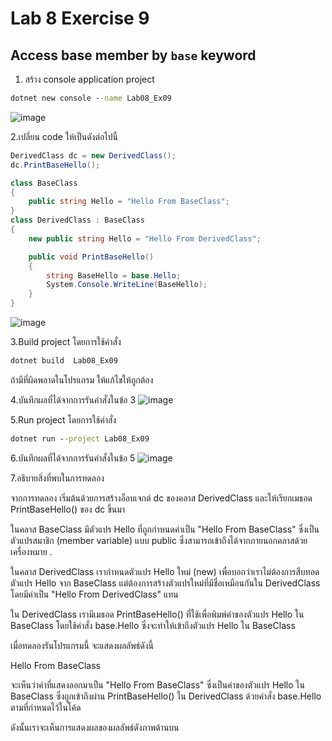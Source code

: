 # Lab 8 Exercise 9

## Access base member by `base` keyword

1. สร้าง console application project

```cmd
dotnet new console --name Lab08_Ex09
```
![image](https://github.com/AnchisaPhetnoi/03376836-OOP-2566-Lab-08/assets/144197034/7b144fba-8f22-4689-bfa1-6ae6d85e9148)

2.เปลี่ยน code ให้เป็นดังต่อไปนี้

```cs
DerivedClass dc = new DerivedClass();
dc.PrintBaseHello();

class BaseClass
{
    public string Hello = "Hello From BaseClass";
}
class DerivedClass : BaseClass
{
    new public string Hello = "Hello From DerivedClass";

    public void PrintBaseHello()
    {
        string BaseHello = base.Hello;
        System.Console.WriteLine(BaseHello);
    }
}
```
![image](https://github.com/AnchisaPhetnoi/03376836-OOP-2566-Lab-08/assets/144197034/665efcc0-b73a-4833-ad9b-23042523d930)

3.Build project โดยการใช้คำสั่ง

```cmd
dotnet build  Lab08_Ex09
```

ถ้ามีที่ผิดพลาดในโปรแกรม ให้แก้ไขให้ถูกต้อง

4.บันทึกผลที่ได้จากการรันคำสั่งในข้อ 3
![image](https://github.com/AnchisaPhetnoi/03376836-OOP-2566-Lab-08/assets/144197034/255857b1-ab9f-468a-aa50-45990609be43)

5.Run project โดยการใช้คำสั่ง

```cmd
dotnet run --project Lab08_Ex09
```

6.บันทึกผลที่ได้จากการรันคำสั่งในข้อ 5
![image](https://github.com/AnchisaPhetnoi/03376836-OOP-2566-Lab-08/assets/144197034/6723ad35-18b5-486a-9406-a4f54de5b437)

7.อธิบายสิ่งที่พบในการทดลอง

จากการทดลอง เริ่มต้นด้วยการสร้างอ็อบเจกต์ dc ของคลาส DerivedClass และให้เรียกเมธอด PrintBaseHello() ของ dc ขึ้นมา

ในคลาส BaseClass มีตัวแปร Hello ที่ถูกกำหนดค่าเป็น "Hello From BaseClass" ซึ่งเป็นตัวแปรสมาชิก (member variable) แบบ public ซึ่งสามารถเข้าถึงได้จากภายนอกคลาสด้วยเครื่องหมาย .

ในคลาส DerivedClass เรากำหนดตัวแปร Hello ใหม่ (new) เพื่อบอกว่าเราไม่ต้องการสืบทอดตัวแปร Hello จาก BaseClass แต่ต้องการสร้างตัวแปรใหม่ที่มีชื่อเหมือนกันใน DerivedClass โดยมีค่าเป็น "Hello From DerivedClass" แทน

ใน DerivedClass เรามีเมธอด PrintBaseHello() ที่ใช้เพื่อพิมพ์ค่าของตัวแปร Hello ใน BaseClass โดยใช้คำสั่ง base.Hello ซึ่งจะทำให้เข้าถึงตัวแปร Hello ใน BaseClass

เมื่อทดลองรันโปรแกรมนี้ จะแสดงผลลัพธ์ดังนี้

Hello From BaseClass

จะเห็นว่าค่าที่แสดงออกมาเป็น "Hello From BaseClass" ซึ่งเป็นค่าของตัวแปร Hello ใน BaseClass ซึ่งถูกเข้าถึงผ่าน PrintBaseHello() ใน DerivedClass ด้วยคำสั่ง base.Hello ตามที่กำหนดไว้ในโค้ด

ดังนั้นเราจะเห็นการแสดงผลของผลลัพธ์ดังภาพด้านบน
